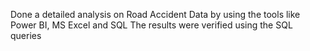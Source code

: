 Done a detailed analysis on Road Accident Data by using the tools like Power BI, MS Excel and SQL 
The results were verified using the SQL queries

